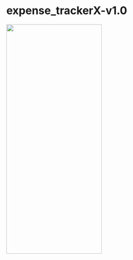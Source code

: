 # expense_trackerX-v1.0
<img src=https://github.com/thedemonKingx1337/expense_trackerX-v1.0/assets/43701328/e74bb83d-ae7e-47d3-83c1-d9043c54cf4b width="250" height="600"/>
